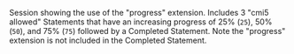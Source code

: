 Session showing the use of the "progress" extension. Includes 3 "cmi5 allowed" Statements that have an increasing progress of 25% (`25`), 50% (`50`), and 75% (`75`) followed by a Completed Statement. Note the "progress" extension is not included in the Completed Statement.
